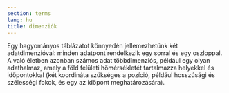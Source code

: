 ```yaml
---
section: terms
lang: hu
title: dimenziók
---
```


Egy hagyományos táblázatot könnyedén jellemezhetünk két adatdimenzióval: minden adatpont rendelkezik egy sorral és egy oszloppal. A való életben azonban számos adat többdimenziós, például egy olyan adathalmaz, amely a föld felületi hőmérsékletét tartalmazza helyekkel és időpontokkal (két koordináta szükséges a pozíció, például hosszúsági és szélességi fokok, és egy az időpont meghatározására).
